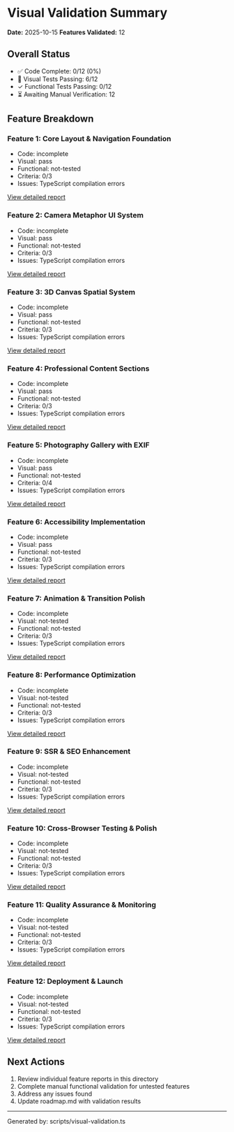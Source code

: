 # Visual Validation Summary

**Date:** 2025-10-15
**Features Validated:** 12

## Overall Status

- ✅ Code Complete: 0/12 (0%)
- 📸 Visual Tests Passing: 6/12
- ✓ Functional Tests Passing: 0/12
- ⏳ Awaiting Manual Verification: 12

## Feature Breakdown


### Feature 1: Core Layout & Navigation Foundation

- Code: incomplete
- Visual: pass
- Functional: not-tested
- Criteria: 0/3
- Issues: TypeScript compilation errors

[View detailed report](./feature-1-validation.md)


### Feature 2: Camera Metaphor UI System

- Code: incomplete
- Visual: pass
- Functional: not-tested
- Criteria: 0/3
- Issues: TypeScript compilation errors

[View detailed report](./feature-2-validation.md)


### Feature 3: 3D Canvas Spatial System

- Code: incomplete
- Visual: pass
- Functional: not-tested
- Criteria: 0/3
- Issues: TypeScript compilation errors

[View detailed report](./feature-3-validation.md)


### Feature 4: Professional Content Sections

- Code: incomplete
- Visual: pass
- Functional: not-tested
- Criteria: 0/3
- Issues: TypeScript compilation errors

[View detailed report](./feature-4-validation.md)


### Feature 5: Photography Gallery with EXIF

- Code: incomplete
- Visual: pass
- Functional: not-tested
- Criteria: 0/4
- Issues: TypeScript compilation errors

[View detailed report](./feature-5-validation.md)


### Feature 6: Accessibility Implementation

- Code: incomplete
- Visual: pass
- Functional: not-tested
- Criteria: 0/3
- Issues: TypeScript compilation errors

[View detailed report](./feature-6-validation.md)


### Feature 7: Animation & Transition Polish

- Code: incomplete
- Visual: not-tested
- Functional: not-tested
- Criteria: 0/3
- Issues: TypeScript compilation errors

[View detailed report](./feature-7-validation.md)


### Feature 8: Performance Optimization

- Code: incomplete
- Visual: not-tested
- Functional: not-tested
- Criteria: 0/3
- Issues: TypeScript compilation errors

[View detailed report](./feature-8-validation.md)


### Feature 9: SSR & SEO Enhancement

- Code: incomplete
- Visual: not-tested
- Functional: not-tested
- Criteria: 0/3
- Issues: TypeScript compilation errors

[View detailed report](./feature-9-validation.md)


### Feature 10: Cross-Browser Testing & Polish

- Code: incomplete
- Visual: not-tested
- Functional: not-tested
- Criteria: 0/3
- Issues: TypeScript compilation errors

[View detailed report](./feature-10-validation.md)


### Feature 11: Quality Assurance & Monitoring

- Code: incomplete
- Visual: not-tested
- Functional: not-tested
- Criteria: 0/3
- Issues: TypeScript compilation errors

[View detailed report](./feature-11-validation.md)


### Feature 12: Deployment & Launch

- Code: incomplete
- Visual: not-tested
- Functional: not-tested
- Criteria: 0/3
- Issues: TypeScript compilation errors

[View detailed report](./feature-12-validation.md)


## Next Actions

1. Review individual feature reports in this directory
2. Complete manual functional validation for untested features
3. Address any issues found
4. Update roadmap.md with validation results

---
Generated by: scripts/visual-validation.ts
